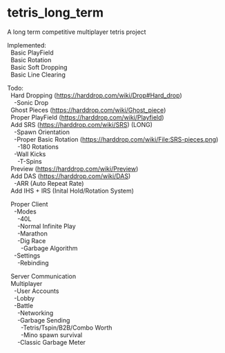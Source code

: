 # tetris_long_term
A long term competitive multiplayer tetris project

Implemented:  
&nbsp;&nbsp;Basic PlayField  
&nbsp;&nbsp;Basic Rotation  
&nbsp;&nbsp;Basic Soft Dropping  
&nbsp;&nbsp;Basic Line Clearing  

Todo:  
&nbsp;&nbsp;Hard Dropping (https://harddrop.com/wiki/Drop#Hard_drop)  
    &nbsp;&nbsp;&nbsp;&nbsp;-Sonic Drop  
&nbsp;&nbsp;Ghost Pieces (https://harddrop.com/wiki/Ghost_piece)  
&nbsp;&nbsp;Proper PlayField (https://harddrop.com/wiki/Playfield)  
&nbsp;&nbsp;Add SRS (https://harddrop.com/wiki/SRS) (LONG)  
    &nbsp;&nbsp;&nbsp;&nbsp;-Spawn Orientation  
    &nbsp;&nbsp;&nbsp;&nbsp;-Proper Basic Rotation (https://harddrop.com/wiki/File:SRS-pieces.png)  
        &nbsp;&nbsp;&nbsp;&nbsp;&nbsp;&nbsp;-180 Rotations  
    &nbsp;&nbsp;&nbsp;&nbsp;-Wall Kicks  
        &nbsp;&nbsp;&nbsp;&nbsp;&nbsp;&nbsp;-T-Spins  
&nbsp;&nbsp;Preview (https://harddrop.com/wiki/Preview)  
&nbsp;&nbsp;Add DAS (https://harddrop.com/wiki/DAS)  
    &nbsp;&nbsp;&nbsp;&nbsp;-ARR (Auto Repeat Rate)  
&nbsp;&nbsp;Add IHS + IRS (Inital Hold/Rotation System)  

&nbsp;&nbsp;Proper Client  
    &nbsp;&nbsp;&nbsp;&nbsp;-Modes  
        &nbsp;&nbsp;&nbsp;&nbsp;&nbsp;&nbsp;-40L  
        &nbsp;&nbsp;&nbsp;&nbsp;&nbsp;&nbsp;-Normal Infinite Play  
        &nbsp;&nbsp;&nbsp;&nbsp;&nbsp;&nbsp;-Marathon  
        &nbsp;&nbsp;&nbsp;&nbsp;&nbsp;&nbsp;-Dig Race  
            &nbsp;&nbsp;&nbsp;&nbsp;&nbsp;&nbsp;&nbsp;&nbsp;-Garbage Algorithm  
    &nbsp;&nbsp;&nbsp;&nbsp;-Settings  
        &nbsp;&nbsp;&nbsp;&nbsp;&nbsp;&nbsp;-Rebinding  
        
&nbsp;&nbsp;Server Communication  
&nbsp;&nbsp;Multiplayer  
    &nbsp;&nbsp;&nbsp;&nbsp;-User Accounts  
    &nbsp;&nbsp;&nbsp;&nbsp;-Lobby  
    &nbsp;&nbsp;&nbsp;&nbsp;-Battle  
        &nbsp;&nbsp;&nbsp;&nbsp;&nbsp;&nbsp;-Networking  
        &nbsp;&nbsp;&nbsp;&nbsp;&nbsp;&nbsp;-Garbage Sending  
            &nbsp;&nbsp;&nbsp;&nbsp;&nbsp;&nbsp;&nbsp;&nbsp;-Tetris/Tspin/B2B/Combo Worth  
            &nbsp;&nbsp;&nbsp;&nbsp;&nbsp;&nbsp;&nbsp;&nbsp;-Mino spawn survival  
        &nbsp;&nbsp;&nbsp;&nbsp;&nbsp;&nbsp;-Classic Garbage Meter  
